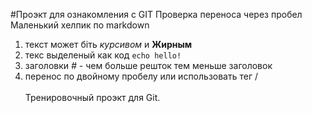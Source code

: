 #Проэкт для ознакомления с GIT
  Проверка переноса  через пробел
Маленький хелпик по markdown

1. текст может біть _курсивом_ и **Жирным**
2. текс выделеный как код  ```echo hello!```
3.  заголовки *#* - чем больше решток тем меньше заголовок
3. перенос по двойному пробелу   или использовать тег /<br/> <br>
Тренировочный проэкт для Git.

